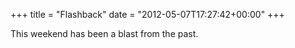 +++
title = "Flashback"
date = "2012-05-07T17:27:42+00:00"
+++

This weekend has been a blast from the past.
			